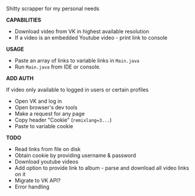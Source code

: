 Shitty scrapper for my personal needs

**CAPABILITIES**
* Download video from VK in highest available resolution
* If a video is an embedded Youtube video - print link to console

**USAGE**
* Paste an array of links to variable links in `Main.java`
* Run `Main.java` from IDE or console.

**ADD AUTH**

If video only available to logged in users or certain profiles
* Open VK and log in
* Open browser's dev tools
* Make a request for any page
* Copy header "Cookie" (`remixlang=3...`)
* Paste to variable cookie

**TODO**
* Read links from file on disk
* Obtain cookie by providing username & password
* Download youtube videos
* Add option to provide link to album - parse and download all video links on it
* Migrate to VK API?
* Error handling
